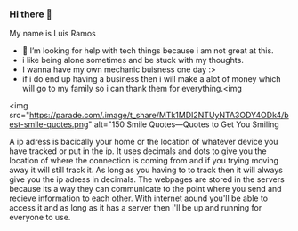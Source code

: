 ### Hi there 👋

 My name is Luis Ramos
- 🤔 I’m looking for help with tech things because i am not great at this.
- i like being alone sometimes and be stuck with my thoughts.
- I wanna have my own mechanic buisness one day :>
- if i do end up having a business then i will make a alot of money which will go to my family so i can thank them for everything.<img 

<img src="https://parade.com/.image/t_share/MTk1MDI2NTUyNTA3ODY4ODk4/best-smile-quotes.png" alt="150 Smile Quotes—Quotes to Get You Smiling 






A ip adress is bacically your home or the location of whatever device you have tracked or put in the ip. It uses decimals and dots to give you the location of where the connection is coming from and if you trying moving away it will still track it. As long as you having to to track then it will always give you the ip adress in decimals. The webpages are stored in the servers because its a way they can communicate to the point where you send and recieve information to each other. With internet aound you'll be able to access it and as long as it has a server then i'll be up and running for everyone to use.







<!--







**Lr879582/lr879582** is a ✨ _special_ ✨ repository because its `README.md` (this file) appears on your GitHub profile.

Here are some ideas to get you started:

- 🔭 I’m currently working on ...
- 🌱 I’m currently learning ...
- 👯 I’m looking to collaborate on ...
- 🤔 I’m looking for help with ...
- 💬 Ask me about ...
- 📫 How to reach me: ...
- 😄 Pronouns: ...
- ⚡ Fun fact: ...
-->
